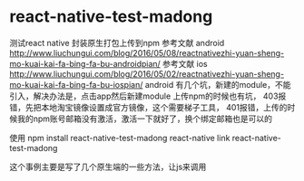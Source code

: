 # react-native-test-madong
测试react native 封装原生打包上传到npm
参考文献 android http://www.liuchungui.com/blog/2016/05/08/reactnativezhi-yuan-sheng-mo-kuai-kai-fa-bing-fa-bu-androidpian/
参考文献 ios  http://www.liuchungui.com/blog/2016/05/02/reactnativezhi-yuan-sheng-mo-kuai-kai-fa-bing-fa-bu-iospian/
android 有几个坑，新建的module，不能引入，解决办法是，点击app然后新建module
上传npm的时候也有坑，
403报错，先把本地淘宝镜像设置成官方镜像，这个需要梯子工具，
401报错，上传的时候我的npm账号邮箱没有激活，激活一下就好了，换个绑定邮箱也是可以的

使用
npm install react-native-test-madong
react-native link react-native-test-madong

这个事例主要是写了几个原生端的一些方法，让js来调用    
    
